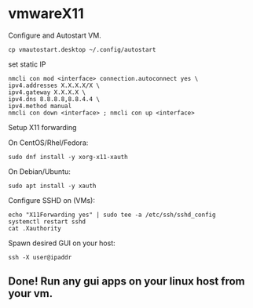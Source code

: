 # vmwareX11

Configure and Autostart VM.

```
cp vmautostart.desktop ~/.config/autostart
```

set static IP
```
nmcli con mod <interface> connection.autoconnect yes \
ipv4.addresses X.X.X.X/X \
ipv4.gateway X.X.X.X \
ipv4.dns 8.8.8.8,8.8.4.4 \
ipv4.method manual
nmcli con down <interface> ; nmcli con up <interface>
```

Setup X11 forwarding

On CentOS/Rhel/Fedora:
```
sudo dnf install -y xorg-x11-xauth
```

On Debian/Ubuntu:
```
sudo apt install -y xauth
```

Configure SSHD on (VMs):
```
echo "X11Forwarding yes" | sudo tee -a /etc/ssh/sshd_config
systemctl restart sshd
cat .Xauthority
```

Spawn desired GUI on your host:
```
ssh -X user@ipaddr
```

## Done! Run any gui apps on your linux host from your vm.
